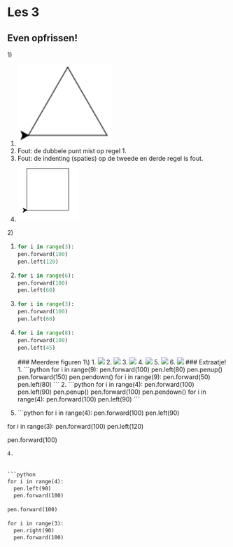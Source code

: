 # Les 3

## Even opfrissen!

1\)

1. ![](<../../../.gitbook/assets/image-20190415165611900 (2) (4) (1).png>)
2. Fout: de dubbele punt mist op regel 1.
3. Fout: de indenting (spaties) op de tweede en derde regel is fout.
4. ![](<../../../.gitbook/assets/les 3 1.4.PNG>)

2\)

1. ```python
   for i in range(3):
   pen.forward(100)
   pen.left(120)
   ```
2. ```python
   for i in range(6):
   pen.forward(100)
   pen.left(60)
   ```
3. ```python
   for i in range(3):
   pen.forward(100)
   pen.left(60)
   ```
4.  ```python
    for i in range(8):
    pen.forward(100)
    pen.left(45)
    ```

    \### Meerdere figuren 1\\) 1. ![](../../../.gitbook/assets/image-20190415170548304.png) 2. ![](<../../../.gitbook/assets/image-20190415171210673 (1) (2) (2) (2) (2) (2) (2) (2) (1).png>) 3. ![](<../../../.gitbook/assets/image-20190415171156881 (2) (2) (2) (2) (2) (2) (2) (1).png>) 4. ![](../../../.gitbook/assets/image-20190415171117482.png) 5. ![](../../../.gitbook/assets/image-20190415171030510.png) 6. ![](../../../.gitbook/assets/image-20190415171304634.png) ### Extraatje! 1. \`\`\`python for i in range(9): pen.forward(100) pen.left(80) pen.penup() pen.forward(150) pen.pendown() for i in range(9): pen.forward(50) pen.left(80) \`\`\` 2. \`\`\`python for i in range(4): pen.forward(100) pen.left(90) pen.penup() pen.forward(100) pen.pendown() for i in range(4): pen.forward(100) pen.left(90) \`\`\`
5. \`\`\`python for i in range(4): pen.forward(100) pen.left(90)

for i in range(3): pen.forward(100) pen.left(120)

pen.forward(100)

````
4. 


```python
for i in range(4):
  pen.left(90)
  pen.forward(100)

pen.forward(100)

for i in range(3):
  pen.right(90)
  pen.forward(100)
````
